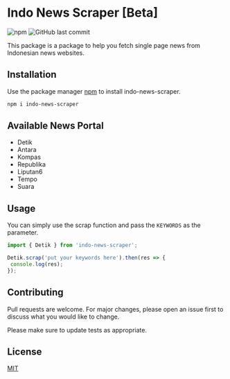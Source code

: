 # Indo News Scraper [Beta]

![npm](https://img.shields.io/npm/dt/indo-news-scraper?style=flat-square)
![GitHub last commit](https://img.shields.io/github/last-commit/theyudhiztira/indonesia-news-scraper?style=flat-square)

This package is a package to help you fetch single page news from Indonesian news websites.

## Installation

Use the package manager [npm](https://www.npmjs.com/get-npm) to install indo-news-scraper.

```bash
npm i indo-news-scraper
```

## Available News Portal
- Detik
- Antara
- Kompas
- Republika
- Liputan6
- Tempo
- Suara

## Usage
You can simply use the scrap function and pass the `KEYWORDS` as the parameter.

```javascript
import { Detik } from 'indo-news-scraper';

Detik.scrap('put your keywords here').then(res => {
 console.log(res);
});
```

## Contributing
Pull requests are welcome. For major changes, please open an issue first to discuss what you would like to change.

Please make sure to update tests as appropriate.

## License
[MIT](https://choosealicense.com/licenses/mit/)